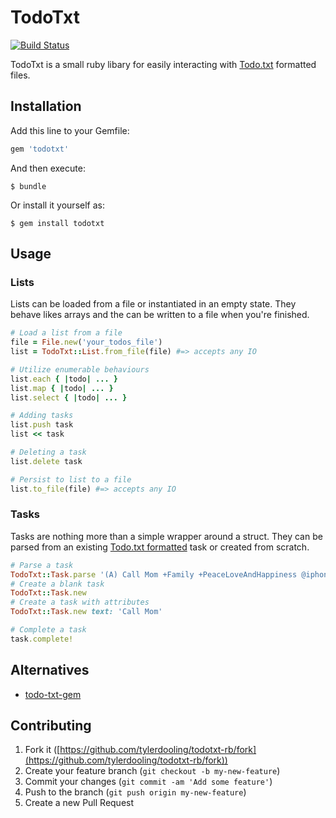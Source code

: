 # TodoTxt

[![Build
Status](https://travis-ci.org/tylerdooling/todotxt-rb.svg)](https://travis-ci.org/tylerdooling/todotxt-rb)

TodoTxt is a small ruby libary for easily interacting with [Todo.txt](http://todotxt.com) formatted files.

## Installation

Add this line to your Gemfile:

```ruby
gem 'todotxt'
```

And then execute:

    $ bundle

Or install it yourself as:

    $ gem install todotxt

## Usage

### Lists
Lists can be loaded from a file or instantiated in an empty state. They
behave likes arrays and the can be written to a file when you're
finished.

```ruby
# Load a list from a file
file = File.new('your_todos_file') 
list = TodoTxt::List.from_file(file) #=> accepts any IO

# Utilize enumerable behaviours
list.each { |todo| ... }
list.map { |todo| ... }
list.select { |todo| ... }

# Adding tasks
list.push task
list << task

# Deleting a task
list.delete task

# Persist to list to a file
list.to_file(file) #=> accepts any IO
```

### Tasks
Tasks are nothing more than a simple wrapper around a struct.  They can
be parsed from an existing [Todo.txt formatted](https://github.com/ginatrapani/todo.txt-cli/wiki/The-Todo.txt-Format) task or created from scratch.

```ruby
# Parse a task
TodoTxt::Task.parse '(A) Call Mom +Family +PeaceLoveAndHappiness @iphone'
# Create a blank task
TodoTxt::Task.new 
# Create a task with attributes
TodoTxt::Task.new text: 'Call Mom'

# Complete a task
task.complete!
```

## Alternatives
- [todo-txt-gem](https://github.com/samwho/todo-txt-gem)

## Contributing

1. Fork it ([https://github.com/tylerdooling/todotxt-rb/fork](https://github.com/tylerdooling/todotxt-rb/fork))
2. Create your feature branch (`git checkout -b my-new-feature`)
3. Commit your changes (`git commit -am 'Add some feature'`)
4. Push to the branch (`git push origin my-new-feature`)
5. Create a new Pull Request
